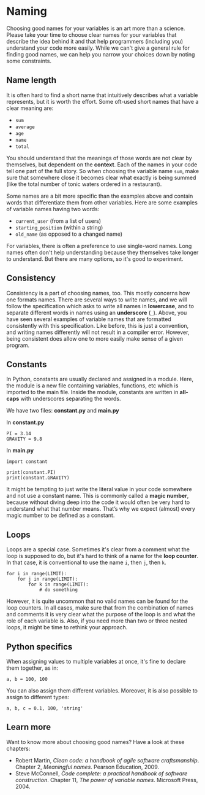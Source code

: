 # Naming

Choosing good names for your variables is an art more than a science.
Please take your time to choose clear names for your variables that describe the idea behind it and that help programmers (including you) understand your code more easily.
While we can't give a general rule for finding good names, we can help you narrow your choices down by noting some constraints.


## Name length

It is often hard to find a short name that intuitively describes what a variable represents, but it is worth the effort.
Some oft-used short names that have a clear meaning are:

- `sum`
- `average`
- `age`
- `name`
- `total`

You should understand that the meanings of those words are not clear by themselves, but dependent on the **context**.
Each of the names in your code tell one part of the full story.
So when choosing the variable name `sum`, make sure that somewhere close it becomes clear what exactly is being summed (like the total number of tonic waters ordered in a restaurant).

Some names are a bit more specific than the examples above and contain words that differentiate them from other variables.
Here are some examples of variable names having two words:

- `current_user` (from a list of users)
- `starting_position` (within a string)
- `old_name` (as opposed to a changed name)

For variables, there is often a preference to use single-word names. Long names often don't help understanding because they themselves take longer to understand. But there are many options, so it's good to experiment.


## Consistency

Consistency is a part of choosing names, too.
This mostly concerns how one formats names.
There are several ways to write names, and we will follow the specification which asks to write all names in **lowercase**, and to separate different words in names using an **underscore** (`_`).
Above, you have seen several examples of variable names that are formatted consistently with this specification. Like before, this is just a convention, and writing names differently will not result in a compiler error. However, being consistent does allow one to more easily make sense of a given program.


## Constants

In Python, constants are usually declared and assigned in a module. Here, the module is a new file containing variables, functions, etc which is imported to the main file. Inside the module, constants are written in **all-caps** with underscores separating the words.

We have two files: **constant.py** and **main.py**

In **constant.py**

    PI = 3.14
    GRAVITY = 9.8

In **main.py**

    import constant

    print(constant.PI)
    print(constant.GRAVITY)

It might be tempting to just write the literal value in your code somewhere and not use a constant name. This is commonly called a **magic number**, because without diving deep into the code it would often be very hard to understand what that number means. That’s why we expect (almost) every magic number to be defined as a constant.

## Loops

Loops are a special case. Sometimes it's clear from a comment what the loop is supposed to do, but it's hard to think of a name for the **loop counter**. In that case, it is conventional to use the name `i`, then `j`, then `k`.

    for i in range(LIMIT):
        for j in range(LIMIT):
            for k in range(LIMIT):
                # do something

However, it is quite uncommon that no valid names can be found for the loop counters.
In all cases, make sure that from the combination of names and comments it is very clear what the purpose of the loop is and what the role of each variable is.
Also, if you need more than two or three nested loops, it might be time to rethink your approach.


## Python specifics

When assigning values to multiple variables at once, it's fine to declare them together, as in:

    a, b = 100, 100

You can also assign them different variables. Moreover, it is also possible to assign to different types:

    a, b, c = 0.1, 100, 'string'


## Learn more

Want to know more about choosing good names? Have a look at these chapters:

- Robert Martin, *Clean code: a handbook of agile software craftsmanship*. Chapter 2, *Meaningful names*. Pearson Education, 2009.
- Steve McConnell, *Code complete: a practical handbook of software construction*. Chapter 11, *The power of variable names*. Microsoft Press, 2004.
